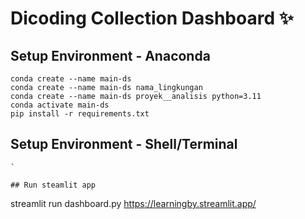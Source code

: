 # Dicoding Collection Dashboard ✨

## Setup Environment - Anaconda
```
conda create --name main-ds
conda create --name main-ds nama_lingkungan
conda create --name main-ds proyek__analisis python=3.11
conda activate main-ds
pip install -r requirements.txt
```

## Setup Environment - Shell/Terminal
```
`

## Run steamlit app
```
streamlit run dashboard.py
https://learningby.streamlit.app/
```
